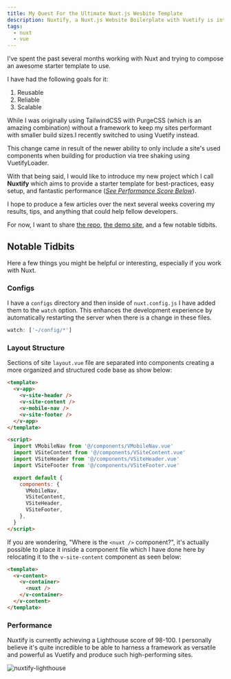 ```yaml
---
title: My Quest For the Ultimate Nuxt.js Wesbite Template
description: Nuxtify, a Nuxt.js Website Boilerplate with Vuetify is introduced. It aims to be reusable, reliable, and scalable
tags:
  - nuxt
  - vue
---
```


I've spent the past several months working with Nuxt and trying to compose an awesome starter template to use.

I have had the following goals for it:

1. Reusable
2. Reliable
3. Scalable

While I was originally using TailwindCSS with PurgeCSS (which is an amazing combination) without a framework to keep my sites performant with smaller build sizes.I recently switched to using Vuetify instead.

This change came in result of the newer ability to only include a site's used components when building for production via tree shaking using VuetifyLoader.

With that being said, I would like to introduce my new project which I call **Nuxtify** which aims to provide a starter template for best-practices, easy setup, and fantastic performance ([_See Performance Score Below_]()).

I hope to produce a few articles over the next several weeks covering my results, tips, and anything that could help fellow developers.

For now, I want to share [the repo](https://github.com/davidroyer/nuxtify), [the demo site](https://nuxtify.netlify.com/), and a few notable tidbits.

## Notable Tidbits

Here a few things you might be helpful or interesting, especially if you work with Nuxt.

### Configs

I have a `configs` directory and then inside of `nuxt.config.js` I have added them to the `watch` option. This enhances the development experience by automatically restarting the server when there is a change in these files.

```js
watch: ['~/config/*']
```

### Layout Structure

Sections of site `layout.vue` file are separated into components creating a more organized and structured code base as show below:

```html
<template>
  <v-app>
    <v-site-header />
    <v-site-content />
    <v-mobile-nav />
    <v-site-footer />
  </v-app>
</template>

<script>
  import VMobileNav from '@/components/VMobileNav.vue'
  import VSiteContent from '@/components/VSiteContent.vue'
  import VSiteHeader from '@/components/VSiteHeader.vue'
  import VSiteFooter from '@/components/VSiteFooter.vue'

  export default {
    components: {
      VMobileNav,
      VSiteContent,
      VSiteHeader,
      VSiteFooter,
    },
  }
</script>
```

If you are wondering, "Where is the `<nuxt />` component?", it's actually possible to place it inside a component file which I have done here by relocating it to the `v-site-content` component as seen below:

```html
<template>
  <v-content>
    <v-container>
      <nuxt />
    </v-container>
  </v-content>
</template>
```

### Performance

Nuxtify is currently achieving a Lighthouse score of 98-100. I personally believe it's quite incredible to be able to harness a framework as versatile and powerful as Vuetify and produce such high-performing sites.

![nuxtify-lighthouse](/blog-images/nuxtify-lighthouse.png)
